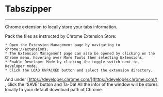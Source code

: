 # Tabszipper
------
Chrome extension to locally store your tabs information.

Pack the files as instructed by Chrome Extension Store:

```
* Open the Extension Management page by navigating to chrome://extensions.
* The Extension Management page can also be opened by clicking on the Chrome menu, hovering over More Tools then selecting Extensions.
* Enable Developer Mode by clicking the toggle switch next to Developer mode.
* Click the LOAD UNPACKED button and select the extension directory.
```

And under [https://developer.chrome.com/](https://developer.chrome.com/) , click the 'SAVE' button and Ta-Da! All the infor of the window will be stores locally to your default download path of Chrome.

